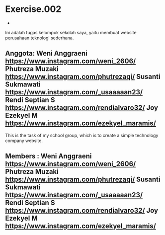 # Exercise.002
-
Ini adalah tugas kelompok sekolah saya, yaitu membuat website perusahaan teknologi sederhana.

Anggota:
Weni Anggraeni https://www.instagram.com/weni_2606/
Phutreza Muzaki https://www.instagram.com/phutrezaqi/
Susanti Sukmawati https://www.instagram.com/_usaaaaan23/
Rendi Septian S https://www.instagram.com/rendialvaro32/
Joy Ezekyel M https://www.instagram.com/ezekyel_maramis/
-
This is the task of my school group, which is to create a simple technology company website.

Members :
Weni Anggraeni https://www.instagram.com/weni_2606/
Phutreza Muzaki https://www.instagram.com/phutrezaqi/
Susanti Sukmawati https://www.instagram.com/_usaaaaan23/
Rendi Septian S https://www.instagram.com/rendialvaro32/
Joy Ezekyel M https://www.instagram.com/ezekyel_maramis/
-
